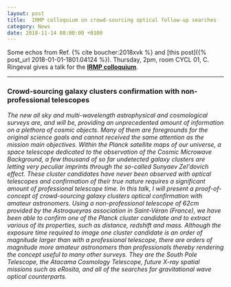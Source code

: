 ```yaml
---
layout: post
title:  IRMP colloquium on crowd-sourcing optical follow-up searches
category: News
date: 2018-11-14 08:00:00 +0100
---
```


Some echos from Ref. {% cite boucher:2018xvk %} and [this
post]({% post_url 2018-01-01-1801.04124 %}). Thursday,
2pm, room CYCL 01, C. Ringeval gives a talk for the [**IRMP
colloquium**](https://agenda.irmp.ucl.ac.be/event/3162/).

---

### Crowd-sourcing galaxy clusters confirmation with non-professional telescopes

*The new all sky and multi-wavelength astrophysical and cosmological
 surveys are, and will be, providing an unprecedented amount of
 information on a plethora of cosmic objects. Many of them are
 foregrounds for the original science goals and cannot received the
 same attention as the mission main objectives. Within the Planck
 satellite maps of our universe, a space telescope dedicated to the
 observation of the Cosmic Microwave Background, a few thousand of so
 far undetected galaxy clusters are letting very peculiar imprints
 through the so-called Sunyaev Zel'dovich effect. These cluster
 candidates have never been observed with optical telescopes and
 confirmation of their true nature requires a significant amount of
 professional telescope time.  In this talk, I will present a
 proof-of-concept of crowd-sourcing galaxy clusters optical
 confirmation with amateur astronomers. Using a non-professional
 telescope of 62cm provided by the Astroqueyras association in
 Saint-Véran (France), we have been able to confirm one of the Planck
 cluster candidate and to extract various of its properties, such as
 distance, redshift and mass. Although the exposure time required to
 image one cluster candidate is an order of magnitude larger than with
 a professional telescope, there are orders of magnitude more amateur
 astronomers than professionals thereby rendering the concept useful
 to many other surveys. They are the South Pole Telescope, the Atacama
 Cosmology Telescope, future X-ray spatial missions such as eRosita,
 and all of the searches for gravitational wave optical counterparts.*

